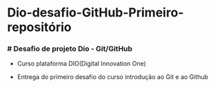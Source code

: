 # Dio-desafio-GitHub-Primeiro-repositório
### #  Desafio de projeto Dio - Git/GitHub

- Curso plataforma DIO(Digital Innovation One)

- Entrega do primeiro desafio do curso introdução ao Git e ao Github
